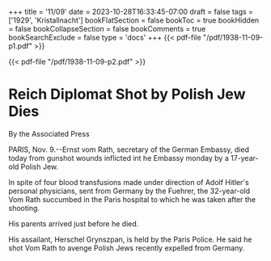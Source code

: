 +++
title = '11/09'
date = 2023-10-28T16:33:45-07:00
draft = false
tags = ['1929', 'Kristallnacht']
bookFlatSection = false
bookToc = true
bookHidden = false
bookCollapseSection = false
bookComments = true
bookSearchExclude = false
type = 'docs'
+++
{{< pdf-file "/pdf/1938-11-09-p1.pdf" >}}

{{< pdf-file "/pdf/1938-11-09-p2.pdf" >}}

# Reich Diplomat Shot by Polish Jew Dies

By the Associated Press

PARIS, Nov. 9.--Ernst vom Rath, secretary of the German Embassy, died today from gunshot wounds inflicted int he Embassy monday by a 17-year-old Polish Jew.

In spite of four blood transfusions made under direction of Adolf Hitler's personal physicians, sent from Germany by the Fuehrer, the 32-year-old Vom Rath succumbed in the Paris hospital to which he was taken after the shooting.

His parents arrived just before he died.

His assailant, Herschel Grynszpan, is held by the Paris Police. He said he shot Vom Rath to avenge Polish Jews recently expelled from Germany.